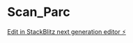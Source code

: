 # Scan_Parc

[Edit in StackBlitz next generation editor ⚡️](https://stackblitz.com/~/github.com/Niflheim66/Scan_Parc)